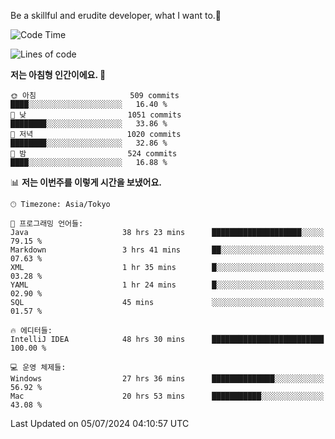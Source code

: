 Be a skillful and erudite developer, what I want to.👶

<!--START_SECTION:waka-->
![Code Time](http://img.shields.io/badge/Code%20Time-1%2C009%20hrs%2045%20mins-blue)

![Lines of code](https://img.shields.io/badge/%EC%A0%80%EB%8A%94%20%EC%97%AC%ED%83%9C%EA%B9%8C%EC%A7%80%20-2.5%20million%20%EC%A4%84%EC%9D%98%20%EC%BD%94%EB%93%9C%EB%A5%BC%20%EC%9E%91%EC%84%B1%ED%96%88%EC%96%B4%EC%9A%94.-blue)

**저는 아침형 인간이에요. 🐤** 

```text
🌞 아침                     509 commits         ████░░░░░░░░░░░░░░░░░░░░░   16.40 % 
🌆 낮　                     1051 commits        ████████░░░░░░░░░░░░░░░░░   33.86 % 
🌃 저녁                     1020 commits        ████████░░░░░░░░░░░░░░░░░   32.86 % 
🌙 밤　                     524 commits         ████░░░░░░░░░░░░░░░░░░░░░   16.88 % 
```


📊 **저는 이번주를 이렇게 시간을 보냈어요.** 

```text
🕑︎ Timezone: Asia/Tokyo

💬 프로그래밍 언어들: 
Java                     38 hrs 23 mins      ████████████████████░░░░░   79.15 % 
Markdown                 3 hrs 41 mins       ██░░░░░░░░░░░░░░░░░░░░░░░   07.63 % 
XML                      1 hr 35 mins        █░░░░░░░░░░░░░░░░░░░░░░░░   03.28 % 
YAML                     1 hr 24 mins        █░░░░░░░░░░░░░░░░░░░░░░░░   02.90 % 
SQL                      45 mins             ░░░░░░░░░░░░░░░░░░░░░░░░░   01.57 % 

🔥 에디터들: 
IntelliJ IDEA            48 hrs 30 mins      █████████████████████████   100.00 % 

💻 운영 체제들: 
Windows                  27 hrs 36 mins      ██████████████░░░░░░░░░░░   56.92 % 
Mac                      20 hrs 53 mins      ███████████░░░░░░░░░░░░░░   43.08 % 
```


 Last Updated on 05/07/2024 04:10:57 UTC
<!--END_SECTION:waka-->
